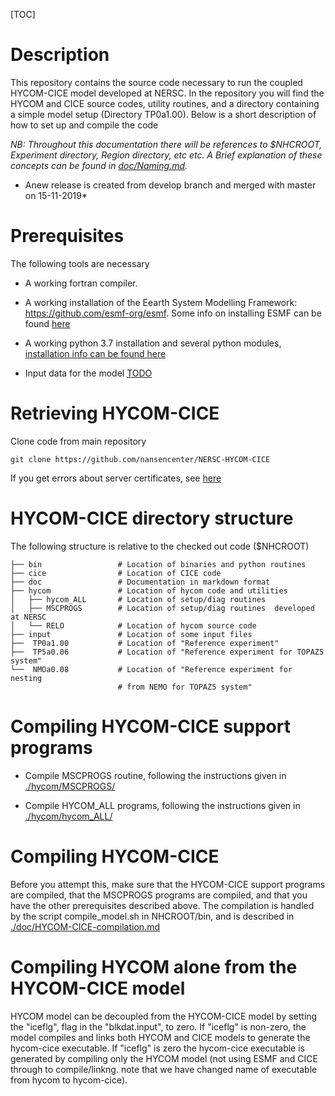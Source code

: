 [TOC]

# Description

This repository contains the source code necessary to run the coupled HYCOM-CICE model developed at NERSC. In the repository you will find the HYCOM and CICE source codes, utility routines, and a directory containing a simple model setup (Directory TP0a1.00). Below is a short description of how to set up and compile the code

*NB: Throughout this documentation there will be references to $NHCROOT, Experiment directory, Region directory, etc
etc. A Brief explanation of these concepts can be found in [doc/Naming.md](doc/Naming.md).*

* Anew release is created from develop branch and merged with master on 15-11-2019*
# Prerequisites

The following tools are necessary 

* A working fortran compiler.

* A working installation of the Eearth System Modelling Framework: https://github.com/esmf-org/esmf. Some info on installing ESMF can be found [here](doc/ESMF.md)

* A working python 3.7 installation and several python modules, [installation info can be found here](doc/python.md)

* Input data for the model [TODO](TODO)

# Retrieving HYCOM-CICE
Clone code from main repository 

`
git clone https://github.com/nansencenter/NERSC-HYCOM-CICE
`

If you get errors about server certificates, see [here](../..//overview#markdown-header-server-certificates)

# HYCOM-CICE directory structure
The following structure is relative to the checked out code ($NHCROOT)

    ├── bin                 # Location of binaries and python routines
    ├── cice                # Location of CICE code
    ├── doc                 # Documentation in markdown format
    ├── hycom               # Location of hycom code and utilities
    │   ├── hycom_ALL       # Location of setup/diag routines 
    │   ├── MSCPROGS        # Location of setup/diag routines  developed at NERSC
    │   └── RELO            # Location of hycom source code
    ├── input               # Location of some input files 
    ├──  TP0a1.00           # Location of "Reference experiment"
    ├──  TP5a0.06           # Location of "Reference experiment for TOPAZ5 system"
    └──  NMOa0.08           # Location of "Reference experiment for nesting 
                            # from NEMO for TOPAZ5 system"


# Compiling HYCOM-CICE support programs

* Compile MSCPROGS routine, following the instructions given in [./hycom/MSCPROGS/](./hycom/MSCPROGS/)

* Compile HYCOM_ALL programs, following the instructions given in [./hycom/hycom_ALL/](./hycom/hycom_ALL/)

# Compiling HYCOM-CICE

Before you attempt this, make sure that the HYCOM-CICE support programs are 
compiled, that the MSCPROGS programs are compiled, and that you have the other prerequisites described above. 
The compilation is handled by the script compile_model.sh in NHCROOT/bin, and is described in [./doc/HYCOM-CICE-compilation.md](./doc/HYCOM-CICE-compilation.md)


# Compiling HYCOM alone from the HYCOM-CICE model

HYCOM model can be decoupled from the HYCOM-CICE model by setting the "iceflg", flag in the "blkdat.input", to zero. If "iceflg" is non-zero, the model compiles and links both HYCOM and CICE models to generate the hycom-cice executable. If "iceflg" is zero the hycom-cice executable is generated by compiling only the HYCOM model (not using ESMF and CICE through to compile/linkng. note that we have changed name of executable from hycom to hycom-cice).

